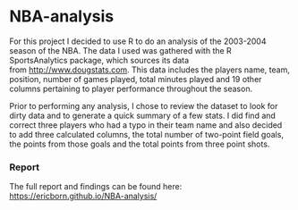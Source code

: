 # NBA-analysis
For this project I decided to use R to do an analysis of the 2003-2004 season of the NBA. The data I used was gathered with the R SportsAnalytics package, which sources its data from http://www.dougstats.com. This data includes the players name, team, position, number of games played, total minutes played and 19 other columns pertaining to player performance throughout the season.

Prior to performing any analysis, I chose to review the dataset to look for dirty data and to generate a quick summary of a few stats. I did find and correct three players who had a typo in their team name and also decided to add three calculated columns, the total number of two-point field goals, the points from those goals and the total points from three point shots.

### Report
The full report and findings can be found here: https://ericborn.github.io/NBA-analysis/
